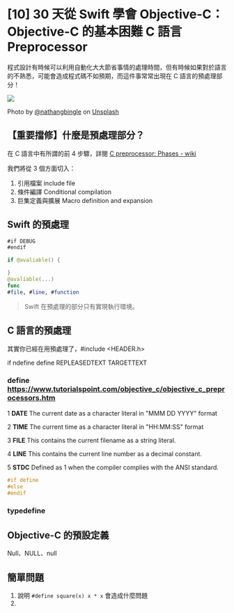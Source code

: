 #  [10] 30 天從 Swift 學會 Objective-C：Objective-C 的基本困難 C 語言 Preprocessor

程式設計有時候可以利用自動化大大節省事情的處理時間，但有時候如果對於語言的不熟悉，可能會造成程式碼不如預期，而這件事常常出現在 C 語言的預處理部分！

![](https://images.unsplash.com/photo-1563673244345-bc2fcd20f88e?ixlib=rb-1.2.1&ixid=eyJhcHBfaWQiOjEyMDd9&auto=format&fit=crop&w=1650&q=80)

Photo by [@nathangbingle](https://unsplash.com/@nathangbingle) on  [Unsplash](https://unsplash.com/photos/K9MaGDSbOTg)

## 【重要擋修】什麼是預處理部分？

在 C 語言中有所謂的前 4 步驟，詳閱 [C preprocessor: Phases - wiki](https://en.wikipedia.org/wiki/C_preprocessor#Phases)

我們將從 3 個方面切入：
1. 引用檔案 include file
2. 條件編譯 Conditional compilation
3. 巨集定義與擴展 Macro definition and expansion

## Swift 的預處理
```swift
#if DEBUG
#endif
```
```swift
if @avaliable() {

}
@avaliable(...)
func
#file, #line, #function
```
> Swift 在預處理的部分只有實現執行環境。

## C 語言的預處理

其實你已經在用預處理了，#include <HEADER.h>

if ndefine
define REPLEASEDTEXT TARGETTEXT

### define https://www.tutorialspoint.com/objective_c/objective_c_preprocessors.htm
1    __DATE__ The current date as a character literal in "MMM DD YYYY" format

2    __TIME__ The current time as a character literal in "HH:MM:SS" format

3     __FILE__ This contains the current filename as a string literal.

4    __LINE__ This contains the current line number as a decimal constant.

5    __STDC__  Defined as 1 when the compiler complies with the ANSI standard.

```c
#if define
#else
#endif
```

### typedefine

## Objective-C 的預設定義

Null、NULL、null

## 簡單問題
1. 說明 `#define square(x) x * x` 會造成什麼問題
2. 
